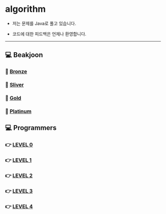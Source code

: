 # algorithm
- 저는 문제를 Java로 풀고 있습니다.


- 코드에 대한 피드백은 언제나 환영합니다.




---
## 💻 Beakjoon
### 🧡 <a href="https://github.com/E-YOON/algorithm/tree/main/BAEKJOON/BRONZE">Bronze</a>
### 🩶 <a href="https://github.com/E-YOON/algorithm/tree/main/BAEKJOON/SILVER">Sliver</a>
### 💛 <a href="https://github.com/E-YOON/algorithm/tree/main/BAEKJOON/GOLD">Gold</a>
### 🤍 <a href="https://github.com/E-YOON/algorithm/tree/main/BAEKJOON/PLATINUM">Platinum</a>






## 💻 Programmers
### 👉 <a href="https://github.com/E-YOON/algorithm/tree/main/PROGRAMMERS/LEVEL%200">LEVEL 0</a>
### 👉 <a href="https://github.com/E-YOON/algorithm/tree/main/PROGRAMMERS/LEVEL%201">LEVEL 1</a>
### 👉 <a href="https://github.com/E-YOON/algorithm/tree/main/PROGRAMMERS/LEVEL%202">LEVEL 2</a>
### 👉 <a href="https://github.com/E-YOON/algorithm/tree/main/PROGRAMMERS/LEVEL%203">LEVEL 3</a>
### 👉 <a href="https://github.com/E-YOON/algorithm/tree/main/PROGRAMMERS/LEVEL%204">LEVEL 4</a>



